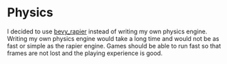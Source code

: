 # Physics

I decided to use [bevy_rapier](https://rapier.rs/docs/user_guides/bevy_plugin/getting_started_bevy) instead of writing my own physics engine.
Writing my own physics engine would take a long time and would not be as fast or simple as the rapier engine.
Games should be able to run fast so that frames are not lost and the playing experience is good.